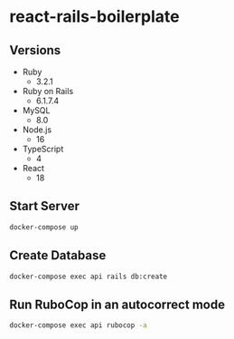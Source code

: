 # react-rails-boilerplate

## Versions

- Ruby
  - 3.2.1
- Ruby on Rails
  - 6.1.7.4
- MySQL
  - 8.0
- Node.js
  - 16
- TypeScript
  - 4
- React
  - 18

## Start Server

```sh
docker-compose up
```

## Create Database

```sh
docker-compose exec api rails db:create
```

## Run RuboCop in an autocorrect mode

```sh
docker-compose exec api rubocop -a
```
